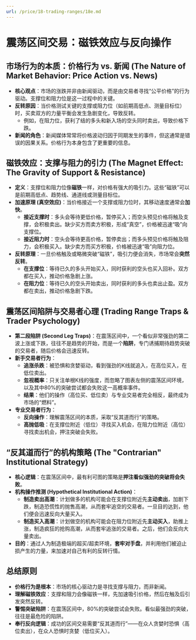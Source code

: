 ```yaml
---
url: /price/18-trading-ranges/18e.md
---
```

# 震荡区间交易：磁铁效应与反向操作

## 市场行为的本质：价格行为 vs. 新闻 (The Nature of Market Behavior: Price Action vs. News)

* **核心观点**：市场的涨跌并非由新闻驱动，而是由交易者寻找“公平价格”的行为驱动。支撑位和阻力位是这一过程中的关键。
* **反转原因**：当价格测试关键的支撑或阻力位（如前期高低点、测量目标位）时，买卖双方的力量平衡会发生急剧变化，导致反转。
  * 例如，在阻力位，获利了结的多头和新入场的空头同时卖出，导致价格下跌。
* **新闻的角色**：新闻媒体常常将价格波动归因于同期发生的事件，但这通常是错误的因果关系。价格行为本身包含了更重要的信息。

## 磁铁效应：支撑与阻力的引力 (The Magnet Effect: The Gravity of Support & Resistance)

* **定义**：支撑位和阻力位像**磁铁**一样，对价格有强大的吸引力。这些“磁铁”可以是前期高低点、趋势线、通道线或测量目标位。
* **加速原理 (真空效应)**：当价格接近一个支撑或阻力位时，其移动速度通常会**加快**。
  * **接近支撑时**：多头会等待更低价格，暂停买入；而空头预见价格将触及支撑，会积极卖出。缺少买方而卖方积极，形成“真空”，价格被迅速“吸”向支撑位。
  * **接近阻力时**：空头会等待更高价格，暂停卖出；而多头预见价格将触及阻力，会积极买入。缺少卖方而买方积极，价格被迅速“吸”向阻力位。
* **反转原理**：一旦价格触及或略微突破“磁铁”，吸引力便会消失，市场常会**突然反转**。
  * **在支撑位**：等待已久的多头开始买入，同时获利的空头也买入回补。双方都在买入，推动价格急剧上涨。
  * **在阻力位**：等待已久的空头开始卖出，同时获利的多头也卖出止盈。双方都在卖出，推动价格急剧下跌。

## 震荡区间陷阱与交易者心理 (Trading Range Traps & Trader Psychology)

* **第二段陷阱 (Second Leg Traps)**：在震荡区间中，一个看似非常强劲的第二波上涨或下跌，往往不是趋势的开始，而是一个**陷阱**，专门诱捕期待趋势突破的交易者，随后价格会迅速反转。
* **新手交易者行为**：
  * **追涨杀跌**：被恐惧和贪婪驱动，看到强劲的K线就追入，在高位买入，在低位卖出。
  * **忽视概率**：只关注单根K线的强度，而忽略了图表左侧的震荡区间环境，以及其中80%的突破尝试都会失败这一高概率事件。
  * **结果**：他们的操作（高位买、低位卖）与专业交易者完全相反，最终成为市场的“燃料”。
* **专业交易者行为**：
  * **反向操作**：理解震荡区间的本质，采取“反其道而行”的策略。
  * **高抛低吸**：在支撑位附近（低位）寻找买入机会，在阻力位附近（高位）寻找卖出机会，押注突破会失败。

## “反其道而行”的机构策略 (The "Contrarian" Institutional Strategy)

* **核心逻辑**：在震荡区间中，最有利可图的策略是**押注看似强劲的突破将会失败**。
* **机构操作推测 (Hypothetical Institutional Action)**：
  * **制造卖出高潮**：计划做多的机构可能会在支撑位附近先**主动卖出**，加剧下跌，制造恐慌性的抛售高潮，从而套牢追空的交易者。一旦目的达到，他们便会迅速反向大量买入。
  * **制造买入高潮**：计划做空的机构可能会在阻力位附近先**主动买入**，助推上涨，制造疯狂的抢购高潮，从而套牢追涨的交易者。之后，他们会反向大量卖出。
* **目的**：通过人为制造极端的超买/超卖环境，**套牢对手盘**，并利用他们被迫止损产生的力量，来加速对自己有利的反转行情。

## 总结原则

* **价格行为是根本**：市场的核心驱动力是寻找支撑与阻力，而非新闻。
* **理解磁铁效应**：支撑和阻力会像磁铁一样，先加速吸引价格，然后在触及后引发突然反转。
* **警惕突破陷阱**：在震荡区间中，80%的突破尝试会失败。看似最强劲的突破，往往是最危险的陷阱。
* **奉行反向逻辑**：成功的区间交易需要“反其道而行”——在众人贪婪时恐惧（高位卖出），在众人恐惧时贪婪（低位买入）。
